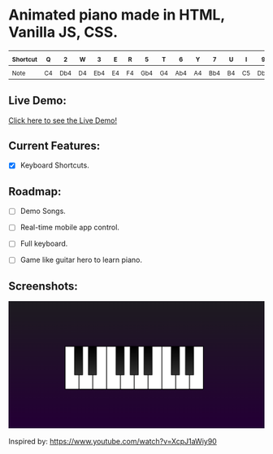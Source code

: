 # Animated piano made in HTML, Vanilla JS, CSS.

<sub>Shortcut</sub> | <sub> Q</sub> | <sub>2</sub> | <sub>W</sub> | <sub>3</sub> | <sub>E</sub> | <sub>R</sub> | <sub>5</sub> | <sub>T</sub> | <sub>6</sub> | <sub>Y</sub> | <sub>7</sub> | <sub>U</sub> | <sub>I</sub> | <sub>9</sub> | <sub>O</sub> | <sub>0</sub> | <sub>P </sub>
--- | --- | --- | --- | --- | --- | --- | --- | --- | --- | --- | --- | --- | --- | --- | --- | --- | --- 
<sub> Note </sub> | <sub>C4</sub> | <sub>Db4</sub> | <sub>D4</sub> | <sub>Eb4</sub> | <sub>E4</sub> | <sub>F4</sub> | <sub>Gb4</sub> | <sub>G4</sub> | <sub>Ab4</sub> | <sub>A4</sub> | <sub>Bb4</sub> | <sub>B4</sub> | <sub>C5</sub> | <sub>Db5</sub> | <sub>D5</sub> | <sub>Eb5</sub> | <sub>E5 </sub>

 
## Live Demo:
[Click here to see the Live Demo!](https://wiledusc.github.io/piano-player-js/index.html) 


## Current Features:
- [x] Keyboard Shortcuts.


## Roadmap:
- [ ] Demo Songs.
- [ ] Real-time mobile app control.
- [ ] Full keyboard.
- [ ] Game like guitar hero to learn piano.


## Screenshots:
![image](./screenshots/screen1.png)

Inspired by:
https://www.youtube.com/watch?v=XcpJ1aWiy90